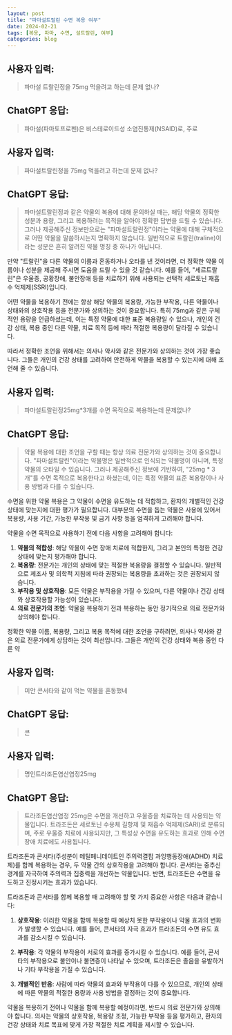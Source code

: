 ```yaml
---
layout: post
title: "파마설트랄린 수면 복용 여부"
date: 2024-02-21
tags: [복용, 파마, 수면, 설트랄린, 여부]
categories: blog
---
```


## 사용자 입력:
> 파마설
트랄린정을 75mg 먹을려고 하는데 문제 없나?

## ChatGPT 응답:
> 파마설(파마토프로펜)은 비스테로이드성 소염진통제(NSAID)로, 주로

## 사용자 입력:
> 파마설트랄린정을 75mg 먹을려고 하는데 문제 없나?

## ChatGPT 응답:
> 파마설트랄린정과 같은 약물의 복용에 대해 문의하실 때는, 해당 약물의 정확한 성분과 용량, 그리고 복용하려는 목적을 알아야 정확한 답변을 드릴 수 있습니다. 그러나 제공해주신 정보만으로는 "파마설트랄린정"이라는 약물에 대해 구체적으로 어떤 약물을 말씀하시는지 명확하지 않습니다. 일반적으로 트랄린(traline)이라는 성분은 흔히 알려진 약물 명칭 중 하나가 아닙니다.

만약 "트랄린"을 다른 약물의 이름과 혼동하거나 오타를 낸 것이라면, 더 정확한 약물 이름이나 성분을 제공해 주시면 도움을 드릴 수 있을 것 같습니다. 예를 들어, "세르트랄린"은 우울증, 공황장애, 불안장애 등을 치료하기 위해 사용되는 선택적 세로토닌 재흡수 억제제(SSRI)입니다.

어떤 약물을 복용하기 전에는 항상 해당 약물의 복용량, 가능한 부작용, 다른 약물이나 상태와의 상호작용 등을 전문가와 상의하는 것이 중요합니다. 특히 75mg과 같은 구체적인 용량을 언급하셨는데, 이는 특정 약물에 대한 표준 복용량일 수 있으나, 개인의 건강 상태, 복용 중인 다른 약물, 치료 목적 등에 따라 적절한 복용량이 달라질 수 있습니다.

따라서 정확한 조언을 위해서는 의사나 약사와 같은 전문가와 상의하는 것이 가장 좋습니다. 그들은 개인의 건강 상태를 고려하여 안전하게 약물을 복용할 수 있는지에 대해 조언해 줄 수 있습니다.

## 사용자 입력:
> 파마설트랄린정25mg*3개를 수면 목적으로 복용하는데 문제없나?

## ChatGPT 응답:
> 약물 복용에 대한 조언을 구할 때는 항상 의료 전문가와 상의하는 것이 중요합니다. "파마설트랄린"이라는 약물명은 일반적으로 인식되는 약물명이 아니며, 특정 약물의 오타일 수 있습니다. 그러나 제공해주신 정보에 기반하여, "25mg * 3개"를 수면 목적으로 복용한다고 하셨는데, 이는 특정 약물의 표준 복용량이나 사용 방법과 다를 수 있습니다.

수면을 위한 약물 복용은 그 약물이 수면을 유도하는 데 적합하고, 환자의 개별적인 건강 상태에 맞는지에 대한 평가가 필요합니다. 대부분의 수면을 돕는 약물은 사용에 있어서 복용량, 사용 기간, 가능한 부작용 및 금기 사항 등을 엄격하게 고려해야 합니다.

약물을 수면 목적으로 사용하기 전에 다음 사항을 고려해야 합니다:

1. **약물의 적합성**: 해당 약물이 수면 장애 치료에 적합한지, 그리고 본인의 특정한 건강 상태에 맞는지 평가해야 합니다.
2. **복용량**: 전문가는 개인의 상태에 맞는 적절한 복용량을 결정할 수 있습니다. 일반적으로 제조사 및 의학적 지침에 따라 권장되는 복용량을 초과하는 것은 권장되지 않습니다.
3. **부작용 및 상호작용**: 모든 약물은 부작용을 가질 수 있으며, 다른 약물이나 건강 상태와 상호작용할 가능성이 있습니다.
4. **의료 전문가의 조언**: 약물을 복용하기 전과 복용하는 동안 정기적으로 의료 전문가와 상의해야 합니다.

정확한 약물 이름, 복용량, 그리고 복용 목적에 대한 조언을 구하려면, 의사나 약사와 같은 의료 전문가에게 상담하는 것이 최선입니다. 그들은 개인의 건강 상태와 복용 중인 다른 약

## 사용자 입력:
> 미안 콘서타와 같이 먹는 약물을 혼동했네

## ChatGPT 응답:
> 콘

## 사용자 입력:
> 명인트라조돈염산염정25mg

## ChatGPT 응답:
> 트라조돈염산염정 25mg은 수면을 개선하고 우울증을 치료하는 데 사용되는 약물입니다. 트라조돈은 세로토닌 수용체 길항제 및 재흡수 억제제(SARI)로 분류되며, 주로 우울증 치료에 사용되지만, 그 특성상 수면을 유도하는 효과로 인해 수면 장애 치료에도 사용됩니다.

트라조돈과 콘서타(주성분이 메틸페니데이트인 주의력결핍 과잉행동장애(ADHD) 치료제)를 함께 복용하는 경우, 두 약물 간의 상호작용을 고려해야 합니다. 콘서타는 중추신경계를 자극하여 주의력과 집중력을 개선하는 약물입니다. 반면, 트라조돈은 수면을 유도하고 진정시키는 효과가 있습니다.

트라조돈과 콘서타를 함께 복용할 때 고려해야 할 몇 가지 중요한 사항은 다음과 같습니다:

1. **상호작용**: 이러한 약물을 함께 복용할 때 예상치 못한 부작용이나 약물 효과의 변화가 발생할 수 있습니다. 예를 들어, 콘서타의 자극 효과가 트라조돈의 수면 유도 효과를 감소시킬 수 있습니다.

2. **부작용**: 각 약물의 부작용이 서로의 효과를 증가시킬 수 있습니다. 예를 들어, 콘서타의 부작용으로 불안이나 불면증이 나타날 수 있으며, 트라조돈은 졸음을 유발하거나 기타 부작용을 가질 수 있습니다.

3. **개별적인 반응**: 사람에 따라 약물의 효과와 부작용이 다를 수 있으므로, 개인의 상태에 따른 약물의 적절한 용량과 사용 방법을 결정하는 것이 중요합니다.

약물을 복용하기 전이나 약물을 함께 복용할 예정이라면, 반드시 의료 전문가와 상의해야 합니다. 의사는 약물의 상호작용, 복용량 조정, 가능한 부작용 등을 평가하고, 환자의 건강 상태와 치료 목표에 맞게 가장 적절한 치료 계획을 제시할 수 있습니다.

